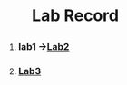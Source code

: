 <h1><ul>Lab Record</ul></h1>
<ol>
  <li><h3>lab1 -><a href="https://github.com/Akshat-07k/CN_lab/tree/main/lab1">Lab2</a> </h3></li>
  <li><h3><a href="https://github.com/Akshat-07k/CN_lab/tree/main/lab3">Lab3</a></h3></li>
</ol>


